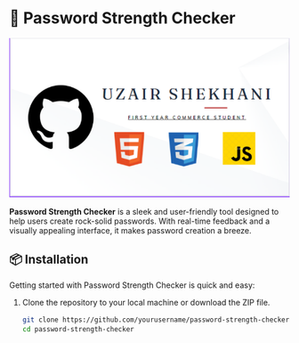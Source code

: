 # 🚀 Password Strength Checker

![logo](https://github.com/UzairShekhani/UzairShekhani/blob/main/Capture2.PNG)

**Password Strength Checker** is a sleek and user-friendly tool designed to help users create rock-solid passwords. With real-time feedback and a visually appealing interface, it makes password creation a breeze.

## 📦 Installation

Getting started with Password Strength Checker is quick and easy:

1. Clone the repository to your local machine or download the ZIP file.

   ```bash
   git clone https://github.com/yourusername/password-strength-checker.git
   cd password-strength-checker
